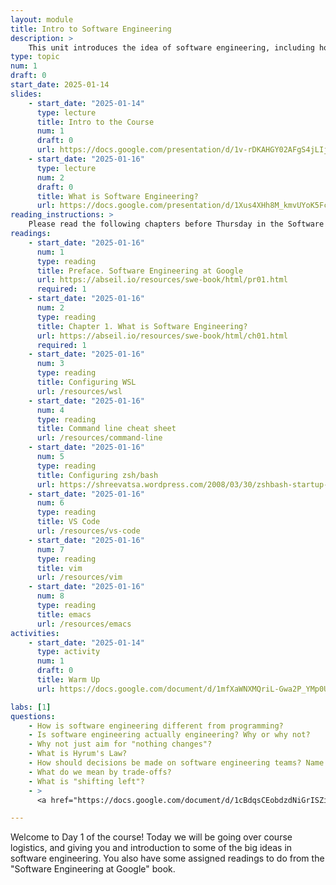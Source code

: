 ```yaml
---
layout: module
title: Intro to Software Engineering
description: > 
    This unit introduces the idea of software engineering, including how it is similar and different from programming, and a host of considerations for building software that is scalable and maintainable over time.  
type: topic
num: 1
draft: 0
start_date: 2025-01-14
slides:
    - start_date: "2025-01-14"
      type: lecture
      title: Intro to the Course
      num: 1
      draft: 0
      url: https://docs.google.com/presentation/d/1v-rDKAHGY02AFgS4jLIjo6eLjHKXhR2N/edit?usp=sharing&ouid=113376576186080604800&rtpof=true&sd=true
    - start_date: "2025-01-16"
      type: lecture
      num: 2
      draft: 0
      title: What is Software Engineering?
      url: https://docs.google.com/presentation/d/1Xus4XHh8M_kmvUYoK5FcQOPwCd6Bv32z/edit?usp=sharing&ouid=113376576186080604800&rtpof=true&sd=true
reading_instructions: >
    Please read the following chapters before Thursday in the Software Engineering at Google book:
readings: 
    - start_date: "2025-01-16"
      num: 1
      type: reading
      title: Preface. Software Engineering at Google
      url: https://abseil.io/resources/swe-book/html/pr01.html
      required: 1
    - start_date: "2025-01-16"
      num: 2
      type: reading
      title: Chapter 1. What is Software Engineering?
      url: https://abseil.io/resources/swe-book/html/ch01.html
      required: 1
    - start_date: "2025-01-16"
      num: 3
      type: reading
      title: Configuring WSL
      url: /resources/wsl
    - start_date: "2025-01-16"
      num: 4
      type: reading
      title: Command line cheat sheet
      url: /resources/command-line
    - start_date: "2025-01-16"
      num: 5
      type: reading
      title: Configuring zsh/bash
      url: https://shreevatsa.wordpress.com/2008/03/30/zshbash-startup-files-loading-order-bashrc-zshrc-etc/
    - start_date: "2025-01-16"
      num: 6
      type: reading
      title: VS Code
      url: /resources/vs-code
    - start_date: "2025-01-16"
      num: 7
      type: reading
      title: vim
      url: /resources/vim
    - start_date: "2025-01-16"
      num: 8
      type: reading
      title: emacs
      url: /resources/emacs
activities:
    - start_date: "2025-01-14"
      type: activity
      num: 1
      draft: 0
      title: Warm Up
      url: https://docs.google.com/document/d/1mfXaWNXMQriL-Gwa2P_YMp0UhoOLh7jP/edit?usp=sharing&ouid=113376576186080604800&rtpof=true&sd=true

labs: [1]
questions:
    - How is software engineering different from programming?
    - Is software engineering actually engineering? Why or why not?
    - Why not just aim for "nothing changes"?
    - What is Hyrum's Law?
    - How should decisions be made on software engineering teams? Name some better and worse ways of making decisions.
    - What do we mean by trade-offs?
    - What is "shifting left"?
    - >
      <a href="https://docs.google.com/document/d/1cBdqsCEobdzdNiGrISZip3Xm45bs0VgfWyM9rJM7M8A/edit?usp=sharing" target="_blank">Sample command line quiz questions</a>

---
```


Welcome to Day 1 of the course! Today we will be going over course logistics, and giving you and introduction to some of the big ideas in software engineering. You also have some assigned readings to do from the "Software Engineering at Google" book.

